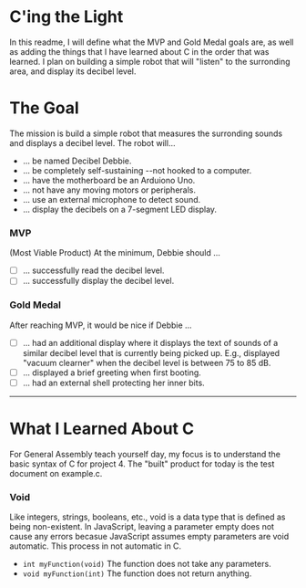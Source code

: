 # C'ing the Light
In this readme, I will define what the MVP and Gold Medal goals are, as well as adding the things that I have learned about C in the order that was learned. I plan on building a simple robot that will "listen" to the surronding area, and display its decibel level.

# The Goal
The mission is build a simple robot that measures the surronding sounds and displays a decibel level. The robot will...
* ... be named Decibel Debbie.
* ... be completely self-sustaining --not hooked to a computer.
* ... have the motherboard be an Arduiono Uno.
* ... not have any moving motors or peripherals.
* ... use an external microphone to detect sound.
* ... display the decibels on a 7-segment LED display.

### MVP
(Most Viable Product)
At the minimum, Debbie should ...
- [ ] ... successfully read the decibel level.
- [ ] ... successfully display the decibel level.

### Gold Medal
After reaching MVP, it would be nice if Debbie ...
- [ ] ... had an additional display where it displays the text of sounds of a similar decibel level that is currently being picked up. E.g., displayed "vacuum clearner" when the decibel level is between 75 to 85 dB.
- [ ] ... displayed a brief greeting when first booting.
- [ ] ... had an external shell protecting her inner bits.

___ 

# What I Learned About C
For General Assembly teach yourself day, my focus is to understand the basic syntax of C for project 4. The "built" product for today is the test document on example.c.

### Void
Like integers, strings, booleans, etc., void is a data type that is defined as being non-existent. In JavaScript, leaving a parameter empty does not cause any errors becasue JavaScript assumes empty parameters are void automatic. This process in not automatic in C.
* `int myFunction(void)` The function does not take any parameters.
* `void myFunction(int)` The function does not return anything.